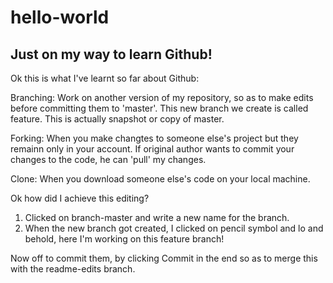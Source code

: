 # hello-world
Just on my way to learn Github!
------------------------------------------
Ok this is what I've learnt so far about Github:

Branching: Work on another version of my repository, so as to make edits before committing them to 'master'. This new branch we create is called feature. This is actually snapshot or copy of master. 

Forking: When you make changtes to someone else's project but they remainn only in your account. If original author wants to commit your changes to the code, he can 'pull' my changes.

Clone: When you download someone else's code on your local machine.

Ok how did I achieve this editing?
1. Clicked on branch-master and write a new name for the branch.
2. When the new branch got created, I clicked on pencil symbol and lo and behold, here I'm working on this feature branch!

Now off to commit them, by clicking Commit in the end so as to merge this with the readme-edits branch.
